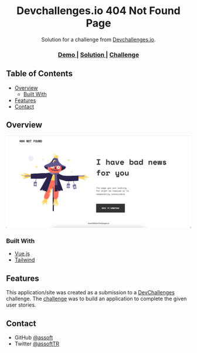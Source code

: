 <h1 align="center">Devchallenges.io 404 Not Found Page</h1>

<div align="center">
   Solution for a challenge from  <a href="http://devchallenges.io" target="_blank">Devchallenges.io</a>.
</div>

<div align="center">
  <h3>
    <a href="https://devchallenges-io-404-page.vercel.app/">
      Demo
    </a>
    <span> | </span>
    <a href="https://devchallenges.io/solutions/vJLqX1hOcdBWzvUyPdDa">
      Solution
    </a>
    <span> | </span>
    <a href="https://devchallenges.io/challenges/wBunSb7FPrIepJZAg0sY">
      Challenge
    </a>
  </h3>
</div>

<!-- TABLE OF CONTENTS -->

## Table of Contents

- [Overview](#overview)
  - [Built With](#built-with)
- [Features](#features)
- [Contact](#contact)

<!-- OVERVIEW -->

## Overview

![screenshot](https://raw.githubusercontent.com/assoft/devchallenges.io-404-page/main/404-not-found.jpg)


### Built With
- [Vue.js](https://vuejs.org/)
- [Tailwind](https://tailwindcss.com/)

## Features

<!-- List the features of your application or follow the template. Don't share the figma file here :) -->

This application/site was created as a submission to a [DevChallenges](https://devchallenges.io/challenges) challenge. The [challenge](https://devchallenges.io/challenges/wBunSb7FPrIepJZAg0sY) was to build an application to complete the given user stories.

## Contact

<!-- - Website [your-website.com](https://{your-web-site-link}) -->
- GitHub [@assoft](https://{github.com/assoft})
- Twitter [@assoftTR](https://{twitter.com/assoftTR})
